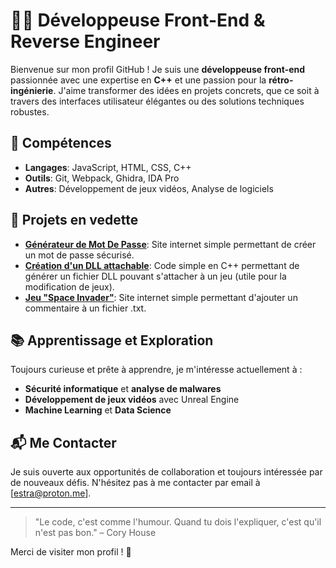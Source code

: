 # 👩‍💻 Développeuse Front-End & Reverse Engineer

Bienvenue sur mon profil GitHub ! Je suis une **développeuse front-end** passionnée avec une expertise en **C++** et une passion pour la **rétro-ingénierie**. J'aime transformer des idées en projets concrets, que ce soit à travers des interfaces utilisateur élégantes ou des solutions techniques robustes.

## 🚀 Compétences

- **Langages**: JavaScript, HTML, CSS, C++
- **Outils**: Git, Webpack, Ghidra, IDA Pro
- **Autres**: Développement de jeux vidéos, Analyse de logiciels

## 🌟 Projets en vedette

- **[Générateur de Mot De Passe](https://github.com/Estra0/G-n-rateur-mot-de-passe)**: Site internet simple permettant de créer un mot de passe sécurisé.
- **[Création d'un DLL attachable](https://github.com/Estra0/Dll-Attachable)**: Code simple en C++ permettant de générer un fichier DLL pouvant s'attacher à un jeu (utile pour la modification de jeux).
- **[Jeu "Space Invader"](https://github.com/Estra0/Template-Jeu-Pygame)**: Site internet simple permettant d'ajouter un commentaire à un fichier .txt.

## 📚 Apprentissage et Exploration

Toujours curieuse et prête à apprendre, je m'intéresse actuellement à :
- **Sécurité informatique** et **analyse de malwares**
- **Développement de jeux vidéos** avec Unreal Engine
- **Machine Learning** et **Data Science**

## 📬 Me Contacter

Je suis ouverte aux opportunités de collaboration et toujours intéressée par de nouveaux défis. N'hésitez pas à me contacter   par email à [estra@proton.me].

---

> "Le code, c'est comme l'humour. Quand tu dois l'expliquer, c'est qu'il n'est pas bon." – Cory House

Merci de visiter mon profil ! 👋






